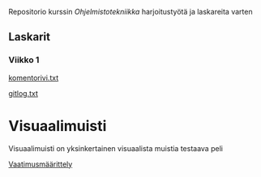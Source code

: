 Repositorio kurssin *Ohjelmistotekniikka* harjoitustyötä ja laskareita varten

## Laskarit

### Viikko 1
[komentorivi.txt](https://github.com/realtalin/ot-harjoitustyo/blob/master/laskarit/viikko1/komentorivi.txt)

[gitlog.txt](https://github.com/realtalin/ot-harjoitustyo/blob/master/laskarit/viikko1/gitlog.txt)

# Visuaalimuisti

Visuaalimuisti on yksinkertainen visuaalista muistia testaava peli

[Vaatimusmäärittely](https://github.com/realtalin/ot-harjoitustyo/blob/master/dokumentaatio/vaatimusmaarittely.md)
